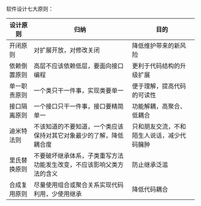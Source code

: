 软件设计七大原则：

| 设计原则 | 归纳 | 目的 |
| --- | --- | --- |
|开闭原则|对扩展开放，对修改关闭|降低维护带来的新风险|
|依赖倒置原则|高层不应该依赖低层，要面向接口编程|更利于代码结构的升级扩展|
|单一职责原则|一个类只干一件事，实现类要单一|便于理解，提高代码的可读性|
|接口隔离原则|一个接口只干一件事，接口要精简单一|功能解耦，高聚合、低耦合|
|迪米特法则|不该知道的不要知道，一个类应该保持对其它对象最少的了解，降低耦合度|只和朋友交流，不和陌生人说话，减少代码臃肿|
|里氏替换原则|不要破坏继承体系，子类重写方法功能发生改变，不应该影响父类方法的含义|防止继承泛滥|
|合成复用原则|尽量使用组合或聚合关系实现代码利用，少使用继承|降低代码耦合|
